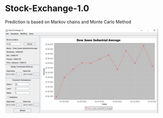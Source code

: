 # Stock-Exchange-1.0

Prediction is based on Markov chains and Monte Carlo Method 

![image](https://github.com/andreareale07/Stock-Exchange-1.0/blob/main/ui_app.JPG)

